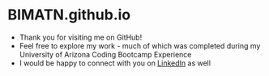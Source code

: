 # BIMATN.github.io
* Thank you for visiting me on GitHub!
* Feel free to explore my work - much of which was completed during my University of Arizona Coding Bootcamp Experience
* I would be happy to connect with you on [LinkedIn](https://www.linkedin.com/in/benjamin-rodriguez/) as well

